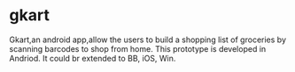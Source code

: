 gkart
=====

Gkart,an android app,allow the users to build a shopping list of groceries by scanning barcodes to shop from home. 
This prototype is developed in Andriod. It could br extended to BB, iOS, Win.
